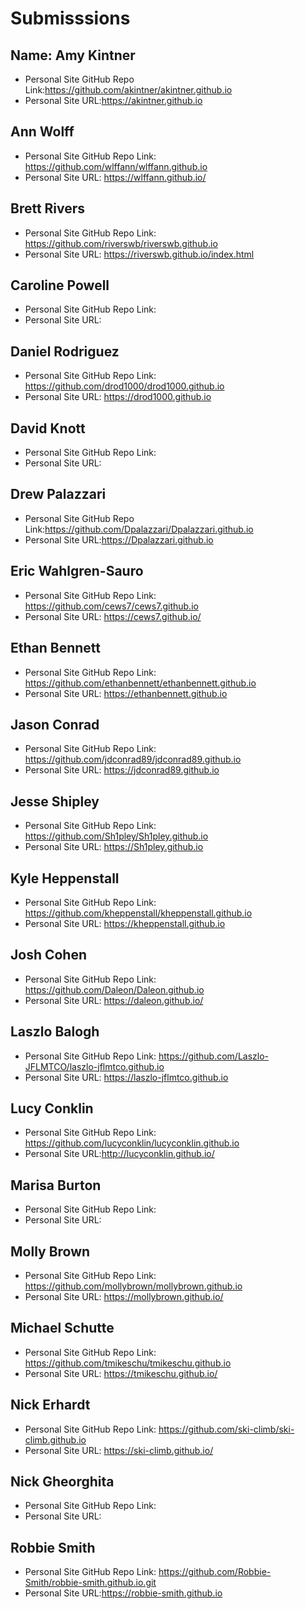 # Submisssions

## Name: Amy Kintner

* Personal Site GitHub Repo Link:https://github.com/akintner/akintner.github.io
* Personal Site URL:https://akintner.github.io

## Ann Wolff

* Personal Site GitHub Repo Link: https://github.com/wlffann/wlffann.github.io
* Personal Site URL: https://wlffann.github.io/

## Brett Rivers

* Personal Site GitHub Repo Link: https://github.com/riverswb/riverswb.github.io
* Personal Site URL: https://riverswb.github.io/index.html

## Caroline Powell

* Personal Site GitHub Repo Link:
* Personal Site URL:

## Daniel Rodriguez

* Personal Site GitHub Repo Link: https://github.com/drod1000/drod1000.github.io
* Personal Site URL: https://drod1000.github.io

## David Knott

* Personal Site GitHub Repo Link:
* Personal Site URL:

## Drew Palazzari

* Personal Site GitHub Repo Link:https://github.com/Dpalazzari/Dpalazzari.github.io
* Personal Site URL:https://Dpalazzari.github.io

## Eric Wahlgren-Sauro

* Personal Site GitHub Repo Link: https://github.com/cews7/cews7.github.io
* Personal Site URL: https://cews7.github.io/

## Ethan Bennett

* Personal Site GitHub Repo Link: https://github.com/ethanbennett/ethanbennett.github.io
* Personal Site URL: https://ethanbennett.github.io

## Jason Conrad

* Personal Site GitHub Repo Link: https://github.com/jdconrad89/jdconrad89.github.io
* Personal Site URL: https://jdconrad89.github.io

## Jesse Shipley

* Personal Site GitHub Repo Link: https://github.com/Sh1pley/Sh1pley.github.io
* Personal Site URL: https://Sh1pley.github.io

## Kyle Heppenstall

* Personal Site GitHub Repo Link: https://github.com/kheppenstall/kheppenstall.github.io
* Personal Site URL: https://kheppenstall.github.io

## Josh Cohen

* Personal Site GitHub Repo Link: https://github.com/Daleon/Daleon.github.io
* Personal Site URL:  https://daleon.github.io/

## Laszlo Balogh

* Personal Site GitHub Repo Link: https://github.com/Laszlo-JFLMTCO/laszlo-jflmtco.github.io
* Personal Site URL: https://laszlo-jflmtco.github.io

## Lucy Conklin

* Personal Site GitHub Repo Link: https://github.com/lucyconklin/lucyconklin.github.io
* Personal Site URL:http://lucyconklin.github.io/

## Marisa Burton

* Personal Site GitHub Repo Link:
* Personal Site URL:

## Molly Brown

* Personal Site GitHub Repo Link: https://github.com/mollybrown/mollybrown.github.io
* Personal Site URL: https://mollybrown.github.io/

## Michael Schutte

* Personal Site GitHub Repo Link: https://github.com/tmikeschu/tmikeschu.github.io
* Personal Site URL: https://tmikeschu.github.io/

## Nick Erhardt

* Personal Site GitHub Repo Link: https://github.com/ski-climb/ski-climb.github.io
* Personal Site URL: https://ski-climb.github.io/

## Nick Gheorghita

* Personal Site GitHub Repo Link:
* Personal Site URL:

## Robbie Smith

* Personal Site GitHub Repo Link: https://github.com/Robbie-Smith/robbie-smith.github.io.git
* Personal Site URL:https://robbie-smith.github.io
